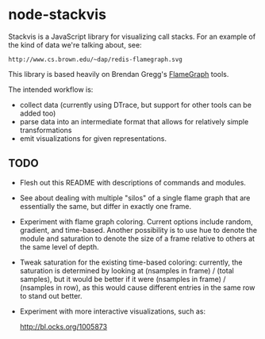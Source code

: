 # node-stackvis

Stackvis is a JavaScript library for visualizing call stacks.  For an example
of the kind of data we're talking about, see:

    http://www.cs.brown.edu/~dap/redis-flamegraph.svg

This library is based heavily on Brendan Gregg's
[FlameGraph](http://github.com/brendangregg/FlameGraph/) tools.

The intended workflow is:

- collect data (currently using DTrace, but support for other tools can be added too)
- parse data into an intermediate format that allows for relatively simple
  transformations
- emit visualizations for given representations.

## TODO

- Flesh out this README with descriptions of commands and modules.
- See about dealing with multiple "silos" of a single flame graph that are
  essentially the same, but differ in exactly one frame.
- Experiment with flame graph coloring.  Current options include random,
  gradient, and time-based.  Another possibility is to use hue to denote the
  module and saturation to denote the size of a frame relative to others at the
  same level of depth.
- Tweak saturation for the existing time-based coloring: currently, the
  saturation is determined by looking at (nsamples in frame) / (total samples),
  but it would be better if it were (nsamples in frame) / (nsamples in row), as
  this would cause different entries in the same row to stand out better.
- Experiment with more interactive visualizations, such as:

    http://bl.ocks.org/1005873
